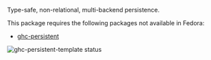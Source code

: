 Type-safe, non-relational, multi-backend persistence.

This package requires the following packages not available in Fedora:

* [ghc-persistent](../ghc-persistent)

![ghc-persistent-template status](https://copr.fedorainfracloud.org/coprs/g/weldr/bdcs-haskell-deps/package/ghc-persistent-template/status_image/last_build.png)
